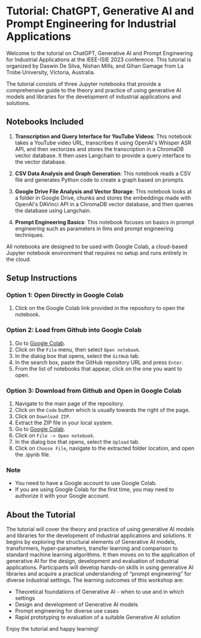 # Tutorial: ChatGPT, Generative AI and Prompt Engineering for Industrial Applications

Welcome to the tutorial on ChatGPT, Generative AI and Prompt Engineering for Industrial Applications at the IEEE-ISIE 2023 conference. This tutorial is organized by Daswin De Silva, Nishan Mills, and Gihan Gamage from La Trobe University, Victoria, Australia.

The tutorial consists of three Jupyter notebooks that provide a comprehensive guide to the theory and practice of using generative AI models and libraries for the development of industrial applications and solutions. 

## Notebooks Included

1. **Transcription and Query Interface for YouTube Videos**: This notebook takes a YouTube video URL, transcribes it using OpenAI's Whisper ASR API, and then vectorizes and stores the transcription in a ChromaDB vector database. It then uses Langchain to provide a query interface to the vector database.

2. **CSV Data Analysis and Graph Generation**: This notebook reads a CSV file and generates Python code to create a graph based on prompts.

3. **Google Drive File Analysis and Vector Storage**: This notebook looks at a folder in Google Drive, chunks and stores the embeddings made with OpenAI's DAVinci API in a ChromaDB vector database, and then queries the database using Langchain.

4.  **Prompt Engineering Basics**: This notebook focuses on basics in prompt engineering such as parameters in llms and prompt engineering techniques. 

All notebooks are designed to be used with Google Colab, a cloud-based Jupyter notebook environment that requires no setup and runs entirely in the cloud.

## Setup Instructions

### Option 1: Open Directly in Google Colab

1. Click on the Google Colab link provided in the repository to open the notebook.

### Option 2: Load from Github into Google Colab

1. Go to [Google Colab](https://colab.research.google.com/).
2. Click on the `File` menu, then select `Open notebook`.
3. In the dialog box that opens, select the `GitHub` tab.
4. In the search box, paste the GitHub repository URL and press `Enter`.
5. From the list of notebooks that appear, click on the one you want to open.

### Option 3: Download from Github and Open in Google Colab

1. Navigate to the main page of the repository.
2. Click on the `Code` button which is usually towards the right of the page.
3. Click on `Download ZIP`.
4. Extract the ZIP file in your local system.
5. Go to [Google Colab](https://colab.research.google.com/).
6. Click on `File -> Open notebook`.
7. In the dialog box that opens, select the `Upload` tab.
8. Click on `Choose File`, navigate to the extracted folder location, and open the .ipynb file.

### Note

- You need to have a Google account to use Google Colab.
- If you are using Google Colab for the first time, you may need to authorize it with your Google account.

## About the Tutorial

The tutorial will cover the theory and practice of using generative AI models and libraries for the development of industrial applications and solutions. It begins by exploring the structural elements of Generative AI models, transformers, hyper-parameters, transfer learning and comparison to standard machine learning algorithms. It then moves on to the application of generative AI for the design, development and evaluation of industrial applications. Participants will develop hands-on skills in using generative AI libraries and acquire a practical understanding of “prompt engineering” for diverse industrial settings. The learning outcomes of this workshop are:

- Theoretical foundations of Generative AI - when to use and in which settings
- Design and development of Generative AI models
- Prompt engineering for diverse use cases
- Rapid prototyping to evaluation of a suitable Generative AI solution

Enjoy the tutorial and happy learning!
